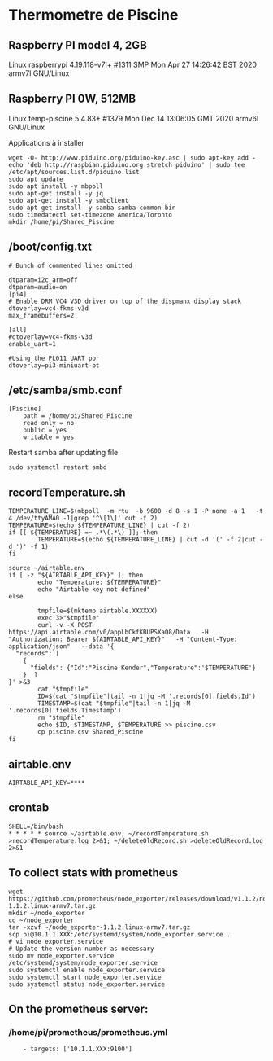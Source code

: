 # Thermometre de Piscine

## Raspberry PI model 4, 2GB 
Linux raspberrypi 4.19.118-v7l+ #1311 SMP Mon Apr 27 14:26:42 BST 2020 armv7l GNU/Linux

## Raspberry PI 0W, 512MB
Linux temp-piscine 5.4.83+ #1379 Mon Dec 14 13:06:05 GMT 2020 armv6l GNU/Linux

Applications à installer
```
wget -O- http://www.piduino.org/piduino-key.asc | sudo apt-key add -
echo 'deb http://raspbian.piduino.org stretch piduino' | sudo tee /etc/apt/sources.list.d/piduino.list
sudo apt update
sudo apt install -y mbpoll
sudo apt-get install -y jq
sudo apt-get install -y smbclient
sudo apt-get install -y samba samba-common-bin
sudo timedatectl set-timezone America/Toronto
mkdir /home/pi/Shared_Piscine
```

## /boot/config.txt
```
# Bunch of commented lines omitted

dtparam=i2c_arm=off
dtparam=audio=on
[pi4]
# Enable DRM VC4 V3D driver on top of the dispmanx display stack
dtoverlay=vc4-fkms-v3d
max_framebuffers=2

[all]
#dtoverlay=vc4-fkms-v3d
enable_uart=1

#Using the PL011 UART por
dtoverlay=pi3-miniuart-bt
```

## /etc/samba/smb.conf
```
[Piscine]
    path = /home/pi/Shared_Piscine
    read only = no
    public = yes
    writable = yes

```
Restart samba after updating file
```
sudo systemctl restart smbd
```

## recordTemperature.sh
```
TEMPERATURE_LINE=$(mbpoll  -m rtu  -b 9600 -d 8 -s 1 -P none -a 1   -t 4 /dev/ttyAMA0 -1|grep '^\[1\]'|cut -f 2)
TEMPERATURE=$(echo ${TEMPERATURE_LINE} | cut -f 2)
if [[ ${TEMPERATURE} =~ .*\(.*\) ]]; then
        TEMPERATURE=$(echo ${TEMPERATURE_LINE} | cut -d '(' -f 2|cut -d ')' -f 1)
fi

source ~/airtable.env
if [ -z "${AIRTABLE_API_KEY}" ]; then
        echo "Temperature: ${TEMPERATURE}"
        echo "Airtable key not defined"
else

        tmpfile=$(mktemp airtable.XXXXXX)
        exec 3>"$tmpfile"
        curl -v -X POST https://api.airtable.com/v0/appLbCkfKBUPSXaQ8/Data   -H "Authorization: Bearer ${AIRTABLE_API_KEY}"   -H "Content-Type: application/json"   --data '{
  "records": [
    {
      "fields": {"Id":"Piscine Kender","Temperature":'$TEMPERATURE'}
    }  ]
}' >&3
        cat "$tmpfile"
        ID=$(cat "$tmpfile"|tail -n 1|jq -M '.records[0].fields.Id')
        TIMESTAMP=$(cat "$tmpfile"|tail -n 1|jq -M '.records[0].fields.Timestamp')
        rm "$tmpfile"
        echo $ID, $TIMESTAMP, $TEMPERATURE >> piscine.csv
        cp piscine.csv Shared_Piscine
fi
```

## airtable.env
```
AIRTABLE_API_KEY=****
```

## crontab
```
SHELL=/bin/bash
* * * * * source ~/airtable.env; ~/recordTemperature.sh >recordTemperature.log 2>&1; ~/deleteOldRecord.sh >deleteOldRecord.log 2>&1
```

## To collect stats with prometheus
```
wget https://github.com/prometheus/node_exporter/releases/download/v1.1.2/node_exporter-1.1.2.linux-armv7.tar.gz
mkdir ~/node_exporter
cd ~/node_exporter
tar -xzvf ~/node_exporter-1.1.2.linux-armv7.tar.gz
scp pi@10.1.1.XXX:/etc/systemd/system/node_exporter.service .
# vi node_exporter.service
# Update the version number as necessary
sudo mv node_exporter.service /etc/systemd/system/node_exporter.service
sudo systemctl enable node_exporter.service
sudo systemctl start node_exporter.service
sudo systemctl status node_exporter.service
```

## On the prometheus server:
### /home/pi/prometheus/prometheus.yml
```
    - targets: ['10.1.1.XXX:9100']
```
